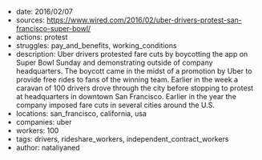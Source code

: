- date: 2016/02/07
- sources: https://www.wired.com/2016/02/uber-drivers-protest-san-francisco-super-bowl/
- actions: protest
- struggles: pay_and_benefits, working_conditions
- description: Uber drivers protested fare cuts by boycotting the app on Super Bowl Sunday and demonstrating outside of company headquarters. The boycott came in the midst of a promotion by Uber to provide free rides to fans of the winning team. Earlier in the week a caravan of 100 drivers drove through the city before stopping to protest at headquarters in downtown San Francisco. Earlier in the year the company imposed fare cuts in several cities around the U.S.
- locations: san_francisco, california, usa
- companies: uber
- workers: 100
- tags: drivers, rideshare_workers, independent_contract_workers
- author: nataliyaned

